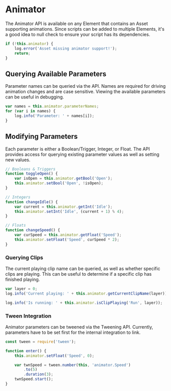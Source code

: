 # Animator

The Animator API is available on any Element that contains an Asset supporting animations. Since scripts can be added to multiple Elements, it's a good idea to null check to ensure your script has its dependencies.

```javascript
if (!this.animator) {
	log.error('Asset missing animator support!');
	return;
}
```

## Querying Available Parameters

Parameter names can be queried via the API. Names are required for driving animation changes and are case sensitive. Viewing the available parameters can be useful in debugging.

```javascript
var names = this.animator.parameterNames;
for (var i in names) {
	log.info('Parameter: ' + names[i]);
}
```

## Modifying Parameters

Each parameter is either a Boolean/Trigger, Integer, or Float. The API provides access for querying existing parameter values as well as setting new values.

```javascript
// Booleans & Triggers
function toggleOpen() {
	var isOpen = this.animator.getBool('Open');
	this.animator.setBool('Open', !isOpen);
}

// Integers
function changeIdle() {
	var current = this.animator.getInt('Idle');
	this.animator.setInt('Idle', (current + 1) % 4);
}

// Floats
function changeSpeed() {
	var curSpeed = this.animator.getFloat('Speed');
	this.animator.setFloat('Speed', curSpeed * 2);
}
```

### Querying Clips

The current playing clip name can be queried, as well as whether specific clips are playing. This can be useful to determine if a specific clip has finished playing.

```javascript
var layer = 0;
log.info('Current playing: ' + this.animator.getCurrentClipName(layer));

log.info('Is running: ' + this.animator.isClipPlaying('Run', layer));
```

### Tween Integration

Animator parameters can be tweened via the Tweening API. Currently, parameters have to be set first for the internal integration to link.

```javascript
const tween = require('tween');

function enter() {
	this.animator.setFloat('Speed', 0);

	var twnSpeed = tween.number(this, 'animator.Speed')
		.to(5)
		.duration(3);
	twnSpeed.start();
}
```